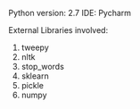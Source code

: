 Python version: 2.7
IDE: Pycharm

External Libraries involved:
1. tweepy
2. nltk
3. stop_words
4. sklearn
5. pickle
6. numpy
